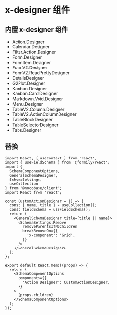 # x-designer 组件

## 内置 x-designer 组件

- Action.Designer
- Calendar.Designer
- Filter.Action.Designer
- Form.Designer
- FormItem.Designer
- FormV2.Designer
- FormV2.ReadPrettyDesigner
- DetailsDesigner
- G2Plot.Designer
- Kanban.Designer
- Kanban.Card.Designer
- Markdown.Void.Designer
- Menu.Designer
- TableV2.Column.Designer
- TableV2.ActionColumnDesigner
- TableBlockDesigner
- TableSelectorDesigner
- Tabs.Designer

## 替换

```tsx | pure
import React, { useContext } from 'react';
import { useFieldSchema } from '@formily/react';
import {
  SchemaComponentOptions,
  GeneralSchemaDesigner,
  SchemaSettings,
  useCollection,
} from '@nocobase/client';
import React from 'react';

const CustomActionDesigner = () => {
  const { name, title } = useCollection();
  const fieldSchema = useFieldSchema();
  return (
    <GeneralSchemaDesigner title={title || name}>
      <SchemaSettings.Remove
        removeParentsIfNoChildren
        breakRemoveOn={{
          'x-component': 'Grid',
        }}
      />
    </GeneralSchemaDesigner>
  );
};

export default React.memo((props) => {
  return (
    <SchemaComponentOptions
      components={{
        'Action.Designer': CustomActionDesigner,
      }}
    >
      {props.children}
    </SchemaComponentOptions>
  );
});
```
